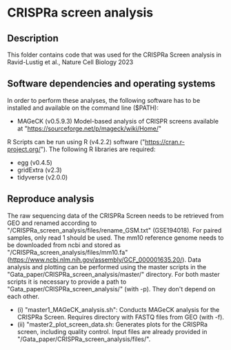 # CRISPRa screen analysis

## Description
This folder contains code that was used for the CRISPRa Screen analysis in Ravid-Lustig et al., Nature Cell Biology 2023

## Software dependencies and operating systems
In order to perform these analyses, the following software has to be installed and available on the command line ($PATH):
- MAGeCK (v0.5.9.3) Model-based analysis of CRISPR screens available at "https://sourceforge.net/p/mageck/wiki/Home/"

R Scripts can be run using R (v4.2.2) software ("https://cran.r-project.org/"). The following R libraries are required:
- egg (v0.4.5)
- gridExtra (v2.3)
- tidyverse (v2.0.0)

## Reproduce analysis
The raw sequencing data of the CRISPRa Screen needs to be retrieved from GEO and renamed according to "/CRISPRa_screen_analysis/files/rename_GSM.txt" (GSE194018). For paired samples, only read 1 should be used. The mm10 reference genome needs to be downloaded from ncbi and stored as "/CRISPRa_screen_analysis/files/mm10.fa" (https://www.ncbi.nlm.nih.gov/assembly/GCF_000001635.20/).
Data analysis and plotting can be performed using the master scripts in the "Gata_paper/CRISPRa_screen_analysis/master/" directory. For both master scripts it is necessary to provide a path to "Gata_paper/CRISPRa_screen_analysis/" (with -p). They don't depend on each other.

- (i)   "master1_MAGeCK_analysis.sh": Conducts MAGeCK analysis for the CRISPRa Screen. Requires directory with FASTQ files from GEO (with -f).
- (ii)   "master2_plot_screen_data.sh: Generates plots for the CRISPRa screen, including quality control. Input files are already provided in "/Gata_paper/CRISPRa_screen_analysis/files/".
